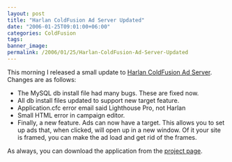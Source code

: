 ```yaml
---
layout: post
title: "Harlan ColdFusion Ad Server Updated"
date: "2006-01-25T09:01:00+06:00"
categories: ColdFusion 
tags: 
banner_image: 
permalink: /2006/01/25/Harlan-ColdFusion-Ad-Server-Updated
---
```


This morning I released a small update to <a href="http://ray.camdenfamily.com/projects/harlan">Harlan ColdFusion Ad Server</a>. Changes are as follows:

<ul>
<li>The MySQL db install file had many bugs. These are fixed now.
<li>All db install files updated to support new target feature.
<li>Application.cfc error email said Lighthouse Pro, not Harlan
<li>Small HTML error in campaign editor.
<li>Finally, a new feature. Ads can now have a target. This allows you to set up ads that, when clicked, will open up in a new window. Of it your site is framed, you can make the ad load and get rid of the frames.
</ul>

As always, you can download the application from the <a href="http://ray.camdenfamily.com/projects/harlan">project page</a>.